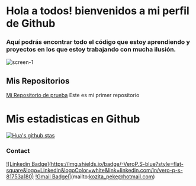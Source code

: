 
# Hola a todos! bienvenidos a mi perfil de Github

### Aquí podrás encontrar todo el código que estoy aprendiendo y proyectos en los que estoy trabajando con mucha ilusión.


![screen-1](https://user-images.githubusercontent.com/98991318/153015077-0b52a7a5-efaa-4d77-84cb-f6de212809a3.jpg)

## Mis Repositorios

[Mi Repositorio de prueba](https://github.com/VeroAsia/MiPrimerRepositorio.git) Este es mi primer repositorio

#  Mis estadisticas en Github
[![Hua's github stas](https://github-readme-stats.vercel.app/api?username=VeroAsia&show_icons=true&theme=dark)](https://github.com/VeroAsia/VeroAsia/edit/main/README-stats)


### Contact
[![Linkedin Badge](https://img.shields.io/badge/-VeroP.S-blue?style=flat- square&logo=Linkedin&logoColor=white&link=linkedin.com/in/vero-p-s-81753a180)](linkedin.com/in/vero-p-s-81753a180)
[!Gmail Badgel](https://img.shields.io/badge/-kozita_peke@hotmail.com-c14438?style=flat-square&logo=Gmail&logoColor=white¬link=mailto:kozita_peke@hotmail.com)](mailto:kozita_peke@hotmail.com)

